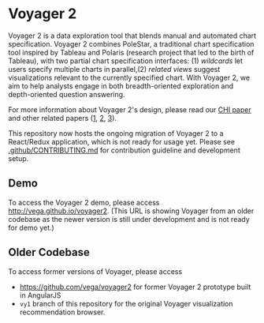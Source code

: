 # Voyager 2

Voyager 2 is a data exploration tool that blends manual and automated chart specification. Voyager 2 combines PoleStar, a traditional chart specification tool inspired by Tableau and Polaris (research project that led to the birth of Tableau), with two partial chart specification interfaces: (1) *wildcards* let users specify multiple charts in parallel,(2) *related views* suggest visualizations relevant to the currently specified chart.  With Voyager 2, we aim to  help analysts engage in both breadth-oriented exploration and depth-oriented question answering.

For more information about Voyager 2's design, please read our [CHI paper](idl.cs.washington.edu/papers/voyager2) and other related papers ([1](http://idl.cs.washington.edu/papers/compassql/), [2](http://idl.cs.washington.edu/papers/voyager/), [3](http://idl.cs.washington.edu/papers/vega-lite/)).

This repository now hosts the ongoing migration of Voyager 2 to a React/Redux application,
which is not ready for usage yet.  Please see [.github/CONTRIBUTING.md](.github/CONTRIBUTING.md) for contribution guideline and development setup.


## Demo

To access the Voyager 2 demo, please access http://vega.github.io/voyager2. (This URL is showing Voyager from an older codebase as the newer version is still under development and is not ready for demo yet.)

## Older Codebase

To access former versions of Voyager, please access
- https://github.com/vega/voyager2 for former Voyager 2 prototype built in AngularJS
- `vy1` branch of this repository for the original Voyager visualization recommendation browser.
